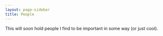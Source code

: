 ```yaml
---
layout: page-sidebar
title: People
---
```

This will soon hold people I find to be important in some way (or just cool).
